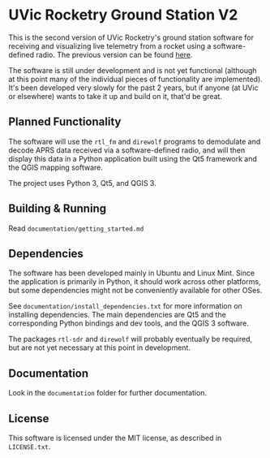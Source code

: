 # UVic Rocketry Ground Station V2
This is the second version of UVic Rocketry's ground station software 
for receiving and visualizing live telemetry from a rocket using a
software-defined radio.  The previous version can be found [here](https://github.com/averyhiebert/groundstation).

The software is still under development and is not yet functional (although at
this point many of the individual pieces of functionality are implemented).  
It's been developed very slowly for the past 2 years, but if anyone (at UVic or
elsewhere) wants to take it up and build on it, that'd be great.

## Planned Functionality
The software will use the `rtl_fm` and `direwolf` programs to demodulate and
decode APRS data received via a software-defined radio, and will then display 
this data in a Python application built using the Qt5 framework and the 
QGIS mapping software.  

The project uses Python 3, Qt5, and QGIS 3. 

## Building & Running
Read `documentation/getting_started.md`

## Dependencies
The software has been developed mainly in Ubuntu and Linux Mint.  Since the 
application is primarily in Python, it should work across other platforms, 
but some dependencies might not be conveniently available for other OSes.

See `documentation/install_dependencies.txt` for more information on installing
dependencies.  The main dependencies are Qt5 and the corresponding Python
bindings and dev tools, and the QGIS 3 software.

The packages `rtl-sdr` and `direwolf` will probably eventually be required, 
but are not yet necessary at this point in development. 

## Documentation
Look in the `documentation` folder for further documentation.

## License
This software is licensed under the MIT license, as described in `LICENSE.txt`.

